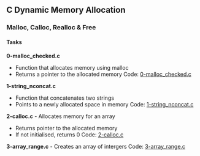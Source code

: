 ## C Dynamic Memory Allocation

### Malloc, Calloc, Realloc & Free

#### Tasks
**0-malloc_checked.c**
- Function that allocates memory using malloc
- Returns a pointer to the allocated memory
Code: [0-malloc_checked.c](0-malloc_checked.c)


**1-string_nconcat.c** 
- Function that concatenates two strings
- Points to a newly allocated space in memory
Code: [1-string_nconcat.c](1-string_nconcat.c)


**2-calloc.c** - Allocates memory for an array
- Returns pointer to the allocated memory
- If not initialised, returns 0
Code: [2-calloc.c](2-calloc.c)

**3-array_range.c** - Creates an array of intergers
Code: [3-array_range.c](3-array_range.c)  
